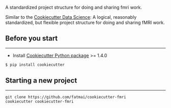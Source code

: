 A standardized project structure for doing and sharing fmri work.

Similar to the [Cookiecutter Data Science](https://github.com/drivendata/cookiecutter-data-science): A logical, reasonably
standardized, but flexible project structure for doing and sharing fMRI work.

## Before you start
------------

- Install [Cookiecutter Python package](http://cookiecutter.readthedocs.org/en/latest/installation.html) >= 1.4.0

``` bash
$ pip install cookiecutter
```
## Starting a new project
------------
    git clone https://github.com/fatmai/cookiecutter-fmri
    cookiecutter cookiecutter-fmri
